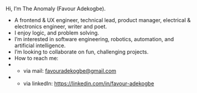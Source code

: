 Hi, I’m The Anomaly (Favour Adekogbe). 
- A frontend & UX engineer, technical lead, product manager, electrical & electronics engineer, writer and poet.
- I enjoy logic, and problem solving.
- I’m interested in software engineering, robotics, automation, and artificial intelligence.
- I’m looking to collaborate on fun, challenging projects.
- How to reach me:
- - via mail: favouradekogbe@gmail.com
- - via linkedIn: https://linkedin.com/in/favour-adekogbe

<!---
The-Anomaly/The-Anomaly is a ✨ special ✨ repository because its `README.md` (this file) appears on your GitHub profile.
You can click the Preview link to take a look at your changes.
--->
